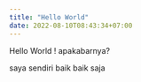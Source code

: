 ```yaml
---
title: "Hello World"
date: 2022-08-10T08:43:34+07:00
---
```


Hello World ! apakabarnya?

saya sendiri baik baik saja
